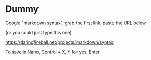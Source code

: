 # Dummy

Google "markdown syntax", grab the first link, paste the URL below

(or you could just type this one)

https://daringfireball.net/projects/markdown/syntax

To save in Nano, Control + X, Y for yes, Enter
